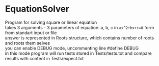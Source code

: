 # EquationSolver
Program for solving square or linear equation<br/>
takes 3 arguments - 3 parameters of equation: a, b, c in ```ax^2+bx+c=0``` form from standart input or file<br/>
answer is represented in Roots structure, which contains number of roots and roots them selves<br/>
you can enable DEBUG mode, uncommenting line #define DEBUG<br/>
in this mode program will run tests stored in Tests/tests.txt and compare results with content in Tests/expect.txt<br/>
